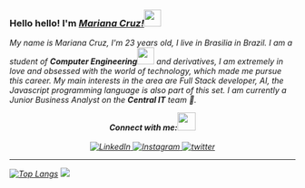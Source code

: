 ### Hello hello! I'm <i>[Mariana Cruz!](https://instagram.com/marianafcruz)</i><img src="https://github.com/TheDudeThatCode/TheDudeThatCode/blob/master/Assets/Hi.gif" width="30px"> 

<p>
  <em>
   My name is Mariana Cruz, I'm 23 years old, I live in Brasilia in Brazil.
    I am a student of <b>Computer Engineering</b><img src="https://github.com/TheDudeThatCode/TheDudeThatCode/blob/master/Assets/Developer.gif" width="30px"> and derivatives, I am extremely in love and obsessed with the world of technology, which made me pursue this career.
    My main interests in the area are Full Stack developer, AI, the Javascript programming language is also part of this set.
    I am currently a Junior Business Analyst on the <b>Central IT</b> team 💪.

<br/>
<div align="center">
<b>
<i>Connect with me:<img src="https://github.com/TheDudeThatCode/TheDudeThatCode/blob/master/Assets/Handshake.gif" height="32px"></i><br>
</b>
<br>
<a href="linkedin.com/in/mariana-c-449480110" target="_blank">
	<img src="https://img.shields.io/badge/LinkedIn-%230077B5.svg?&style=flat-square&logo=linkedin&logoColor=white" alt="LinkedIn">
</a>

<a href="https://www.instagram.com/marianafcruz" target="_blank">
	<img src="https://img.shields.io/badge/Instagram-%23E4405F.svg?&style=flat-square&logo=instagram&logoColor=white" alt="Instagram">
</a>

<a href="https://twitter.com/mari_fcruz" target="_blank">
	<img src="https://img.shields.io/badge/twitter-blue?&style=flat-square&logo=twitter&logoColor=white" alt="twitter">
</a>

</div>
<hr>

[![Top Langs](https://github-readme-stats.vercel.app/api/top-langs/?username=marianafcruz17&layout=compact)](https://github.com/marianafcruz17/github-readme-stats)
<a align="left" href=https://github.com/marianafcruz17>
    <img bottom="150em" src="https://github-readme-stats.vercel.app/api/?username=marianafcruz17&show_icons=true&include_all_commits=true&count_private=true"/>
</a>

<br />
<br />
<div align="center">
</div>
